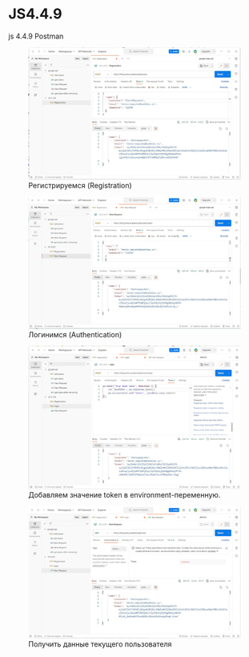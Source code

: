 # JS4.4.9
js 4.4.9 Postman
<figure>
  <img src="https://github.com/DenisPapushaJava/JS4.4.9/blob/main/create%20user%20(post).jpg?raw=true">
  <figcaption>Регистрируемся (Registration)</figcaption>
</figure>
<figure>
  <img src="https://github.com/DenisPapushaJava/JS4.4.9/blob/main/loginIn%20(post).jpg?raw=true">
   <figcaption>Логинимся (Authentication)</figcaption>
</figure>
<figure>
  <img src="https://github.com/DenisPapushaJava/JS4.4.9/blob/main/token.jpg?raw=true">
   <figcaption>Добавляем значение token в environment-переменную.</figcaption>
</figure>
<figure>
  <img src="https://github.com/DenisPapushaJava/JS4.4.9/blob/main/getUser%20(GET).jpg?raw=true">
   <figcaption>Получить данные текущего пользователя</figcaption>
</figure>





